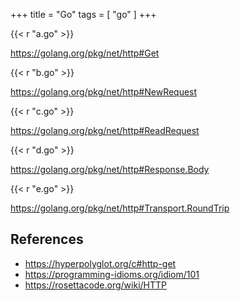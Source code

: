 +++
title = "Go"
tags = [ "go" ]
+++

{{< r "a.go" >}}

<https://golang.org/pkg/net/http#Get>

{{< r "b.go" >}}

<https://golang.org/pkg/net/http#NewRequest>

{{< r "c.go" >}}

<https://golang.org/pkg/net/http#ReadRequest>

{{< r "d.go" >}}

<https://golang.org/pkg/net/http#Response.Body>

{{< r "e.go" >}}

<https://golang.org/pkg/net/http#Transport.RoundTrip>

## References

- <https://hyperpolyglot.org/c#http-get>
- <https://programming-idioms.org/idiom/101>
- <https://rosettacode.org/wiki/HTTP>

